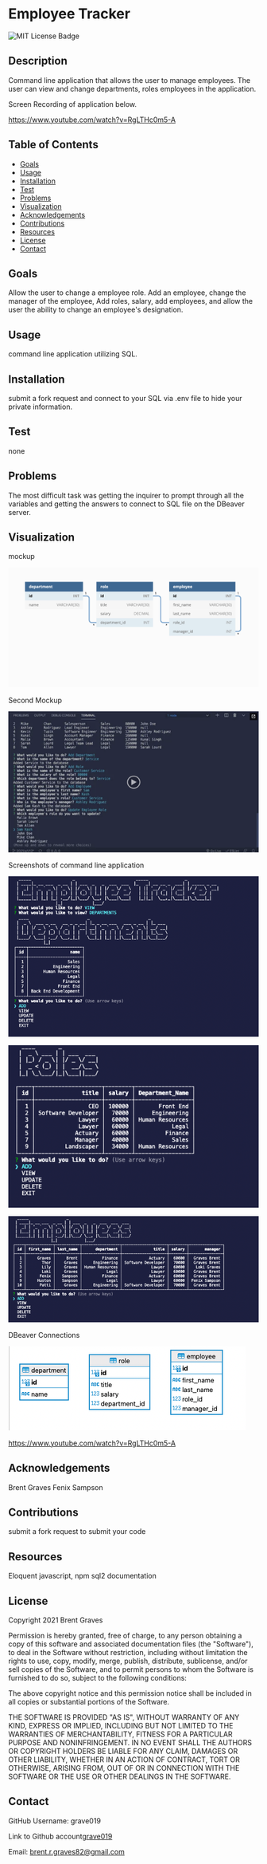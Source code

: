 # Employee Tracker

  ![MIT License Badge](https://img.shields.io/badge/License-MIT-yellow.svg)

  ## Description

  Command line application that allows the user to manage employees. The user can view and change departments, roles employees in the application.

Screen Recording of application below.

  https://www.youtube.com/watch?v=RgLTHc0m5-A
  

  ## Table of Contents
  
  * [Goals](#goals)
  * [Usage](#usage) 
  * [Installation](#installation)  
  * [Test](#test)
  * [Problems](#problems)
  * [Visualization](#visualization)
  * [Acknowledgements](#acknowledgements)
  * [Contributions](#contributions)
  * [Resources](#resources)
  * [License](#license) 
  * [Contact](#contact) 
  
  ## Goals

  Allow the user to change a employee role. Add an employee, change the manager of the employee, Add roles, salary, add employees, and allow the user the ability to change an employee's designation.

  ## Usage

  command line application utilizing SQL.

  ## Installation
  
  submit a fork request and connect to your SQL via .env file to hide your private information.  

  ## Test

  none

  ## Problems

  The most difficult task was getting the inquirer to prompt through all the variables and getting the answers to connect to SQL file on the DBeaver server.

  ## Visualization
mockup 

  ![mockup](Assets/12-sql-homework-demo-01.png)

Second Mockup

  ![mockup2](Assets/12-sql-homework-video-thumbnail.png)

Screenshots of command line application

![1](Assets/Screen%20Shot%202021-10-26%20at%2010.01.45%20PM.png)

![2](Assets/Screen%20Shot%202021-10-26%20at%2010.01.59%20PM.png)

![3](Assets/Screen%20Shot%202021-10-26%20at%2010.02.11%20PM.png)

DBeaver Connections

![4](Assets/Screen%20Shot%202021-10-26%20at%2010.03.15%20PM.png)

https://www.youtube.com/watch?v=RgLTHc0m5-A

  ## Acknowledgements

  Brent Graves Fenix Sampson

  ## Contributions

  submit a fork request to submit your code

  ## Resources
 
  Eloquent javascript, npm sql2 documentation

  ## License

  Copyright 2021 Brent Graves

  Permission is hereby granted, free of charge, to any person obtaining a copy of this software and associated documentation files (the "Software"), to deal in the Software without restriction, including without limitation the rights to use, copy, modify, merge, publish, distribute, sublicense, and/or sell copies of the Software, and to permit persons to whom the Software is furnished to do so, subject to the following conditions:
  
  The above copyright notice and this permission notice shall be included in all copies or substantial portions of the Software.
  
  THE SOFTWARE IS PROVIDED "AS IS", WITHOUT WARRANTY OF ANY KIND, EXPRESS OR IMPLIED, INCLUDING BUT NOT LIMITED TO THE WARRANTIES OF MERCHANTABILITY, FITNESS FOR A PARTICULAR PURPOSE AND NONINFRINGEMENT. IN NO EVENT SHALL THE AUTHORS OR COPYRIGHT HOLDERS BE LIABLE FOR ANY CLAIM, DAMAGES OR OTHER LIABILITY, WHETHER IN AN ACTION OF CONTRACT, TORT OR OTHERWISE, ARISING FROM, OUT OF OR IN CONNECTION WITH THE SOFTWARE OR THE USE OR OTHER DEALINGS IN THE SOFTWARE.

  ## Contact
  
  GitHub Username: grave019 
 
  Link to Github account[grave019](https://github.com/grave019)

  Email: brent.r.graves82@gmail.com
